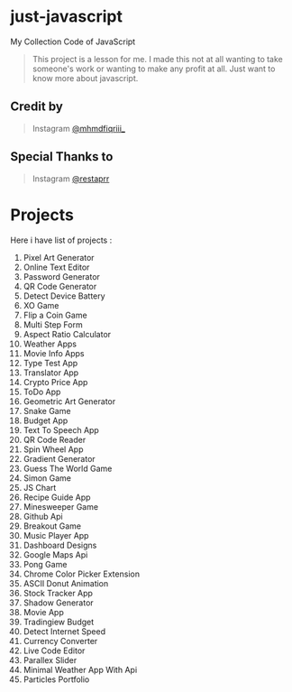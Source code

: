 # just-javascript

My Collection Code of JavaScript
> This project is a lesson for me. I made this not at all wanting to take someone's work or wanting to make any profit at all. Just want to know more about javascript.

## Credit by

> Instagram [@mhmdfiqriii_](https://instagram.com/mhmdfiqriii_)

## Special Thanks to
> Instagram [@restaprr](https://instagram.com/restaprr)
# Projects

Here i have list of projects :
1. Pixel Art Generator
2. Online Text Editor
3. Password Generator
4. QR Code Generator
5. Detect Device Battery
6. XO Game
7. Flip a Coin Game
8. Multi Step Form
9. Aspect Ratio Calculator
10. Weather Apps
11. Movie Info Apps
12. Type Test App
13. Translator App
14. Crypto Price App
15. ToDo App
16. Geometric Art Generator
17. Snake Game
18. Budget App
19. Text To Speech App
20. QR Code Reader
21. Spin Wheel App
22. Gradient Generator
23. Guess The World Game
24. Simon Game
25. JS Chart
26. Recipe Guide App
27. Minesweeper Game
28. Github Api
29. Breakout Game
30. Music Player App
31. Dashboard Designs
32. Google Maps Api
33. Pong Game
34. Chrome Color Picker Extension
35. ASCII Donut Animation
36. Stock Tracker App
37. Shadow Generator
38. Movie App
39. Tradingiew Budget
40. Detect Internet Speed
41. Currency Converter
42. Live Code Editor
43. Parallex Slider
44. Minimal Weather App With Api
45. Particles Portfolio
